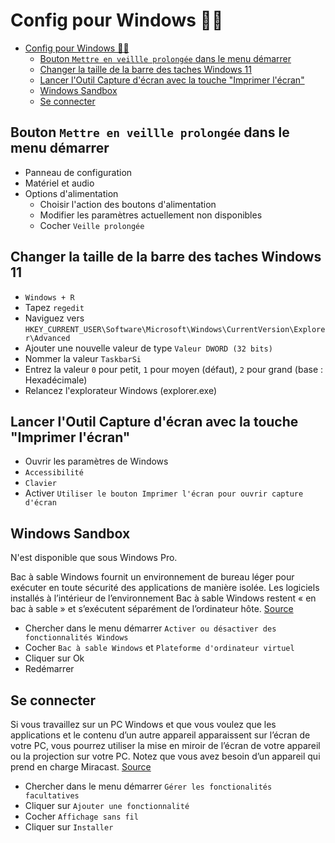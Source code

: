 # Config pour Windows 🐱‍👤

- [Config pour Windows 🐱‍👤](#config-pour-windows-)
  - [Bouton `Mettre en veillle prolongée` dans le menu démarrer](#bouton-mettre-en-veillle-prolongée-dans-le-menu-démarrer)
  - [Changer la taille de la barre des taches Windows 11](#changer-la-taille-de-la-barre-des-taches-windows-11)
  - [Lancer l'Outil Capture d'écran avec la touche "Imprimer l'écran"](#lancer-loutil-capture-décran-avec-la-touche-imprimer-lécran)
  - [Windows Sandbox](#windows-sandbox)
  - [Se connecter](#se-connecter)

## Bouton `Mettre en veillle prolongée` dans le menu démarrer

- Panneau de configuration
- Matériel et audio
- Options d'alimentation
  - Choisir l'action des boutons d'alimentation
  - Modifier les paramètres actuellement non disponibles
  - Cocher `Veille prolongée`

## Changer la taille de la barre des taches Windows 11

- `Windows + R`
- Tapez `regedit`
- Naviguez vers `HKEY_CURRENT_USER\Software\Microsoft\Windows\CurrentVersion\Explorer\Advanced`
- Ajouter une nouvelle valeur de type `Valeur DWORD (32 bits)`
- Nommer la valeur `TaskbarSi`
- Entrez la valeur `0` pour petit, `1` pour moyen (défaut), `2` pour grand (base : Hexadécimale)
- Relancez l'explorateur Windows (explorer.exe)

## Lancer l'Outil Capture d'écran avec la touche "Imprimer l'écran"

- Ouvrir les paramètres de Windows
- `Accessibilité`
- `Clavier`
- Activer `Utiliser le bouton Imprimer l'écran pour ouvrir capture d'écran`

## Windows Sandbox

N'est disponible que sous Windows Pro.

Bac à sable Windows fournit un environnement de bureau léger pour exécuter en toute sécurité des applications de manière
isolée. Les logiciels installés à l’intérieur de l’environnement Bac à sable Windows restent « en bac à sable » et
s’exécutent séparément de l’ordinateur
hôte. [Source](https://docs.microsoft.com/fr-fr/windows/security/threat-protection/windows-sandbox/windows-sandbox-overview)

- Chercher dans le menu démarrer `Activer ou désactiver des fonctionnalités Windows`
- Cocher `Bac à sable Windows` et `Plateforme d'ordinateur virtuel`
- Cliquer sur Ok
- Redémarrer

## Se connecter

Si vous travaillez sur un PC Windows et que vous voulez que les applications et le contenu d’un autre appareil
apparaissent sur l’écran de votre PC, vous pourrez utiliser la mise en miroir de l’écran de votre appareil ou la
projection sur votre PC. Notez que vous avez besoin d’un appareil qui prend en charge
Miracast. [Source](https://support.microsoft.com/fr-fr/windows/mise-en-miroir-de-l-%C3%A9cran-et-projection-sur-votre-pc-5af9f371-c704-1c7f-8f0d-fa607551d09c#ID0EBD=Windows_10)

- Chercher dans le menu démarrer `Gérer les fonctionalités facultatives`
- Cliquer sur `Ajouter une fonctionnalité`
- Cocher `Affichage sans fil`
- Cliquer sur `Installer`
